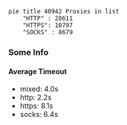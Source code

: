 
```mermaid
pie title 40942 Proxies in list
    "HTTP" : 28611
    "HTTPS": 10797
    "SOCKS" : 8679
```

### Some Info
#### Average Timeout

- mixed: 4.0s
- http: 2.2s
- https: 8.1s
- socks: 6.4s
